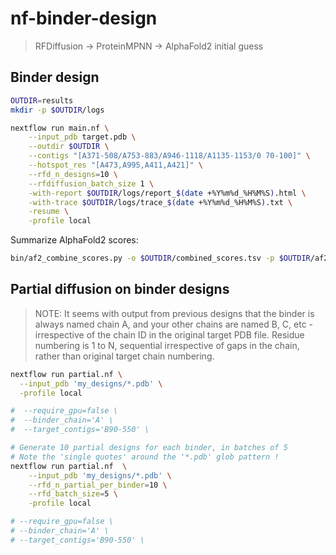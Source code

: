 # nf-binder-design

> RFDiffusion -> ProteinMPNN -> AlphaFold2 initial guess

## Binder design

```bash
OUTDIR=results
mkdir -p $OUTDIR/logs

nextflow run main.nf \
    --input_pdb target.pdb \
    --outdir $OUTDIR \
    --contigs "[A371-508/A753-883/A946-1118/A1135-1153/0 70-100]" \
    --hotspot_res "[A473,A995,A411,A421]" \
    --rfd_n_designs=10 \
    --rfdiffusion_batch_size 1 \
    -with-report $OUTDIR/logs/report_$(date +%Y%m%d_%H%M%S).html \
    -with-trace $OUTDIR/logs/trace_$(date +%Y%m%d_%H%M%S).txt \
    -resume \
    -profile local
```

Summarize AlphaFold2 scores:

```bash
bin/af2_combine_scores.py -o $OUTDIR/combined_scores.tsv -p $OUTDIR/af2_results
```

## Partial diffusion on binder designs

> NOTE: It seems with output from previous designs that the binder is always named chain A, and your other chains are named B, C, etc - irrespective of the chain ID in the original target PDB file. Residue numbering is 1 to N, sequential irrespective of gaps in the chain, rather than original target chain numbering.

```bash
nextflow run partial.nf \
  --input_pdb 'my_designs/*.pdb' \
  -profile local 

#  --require_gpu=false \
#  --binder_chain='A' \
#  --target_contigs='B90-550' \
```

```bash
# Generate 10 partial designs for each binder, in batches of 5
# Note the 'single quotes' around the '*.pdb' glob pattern !
nextflow run partial.nf  \
    --input_pdb 'my_designs/*.pdb' \
    --rfd_n_partial_per_binder=10 \
    --rfd_batch_size=5 \
    -profile local

# --require_gpu=false \
# --binder_chain='A' \
# --target_contigs='B90-550' \
```
